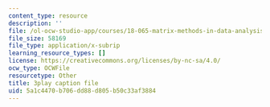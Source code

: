 ```yaml
---
content_type: resource
description: ''
file: /ol-ocw-studio-app/courses/18-065-matrix-methods-in-data-analysis-signal-processing-and-machine-learning-spring-2018/5a1c4470b706dd88d805b50c33af3884_k095NdrHxY4.srt
file_size: 58169
file_type: application/x-subrip
learning_resource_types: []
license: https://creativecommons.org/licenses/by-nc-sa/4.0/
ocw_type: OCWFile
resourcetype: Other
title: 3play caption file
uid: 5a1c4470-b706-dd88-d805-b50c33af3884
---
```

